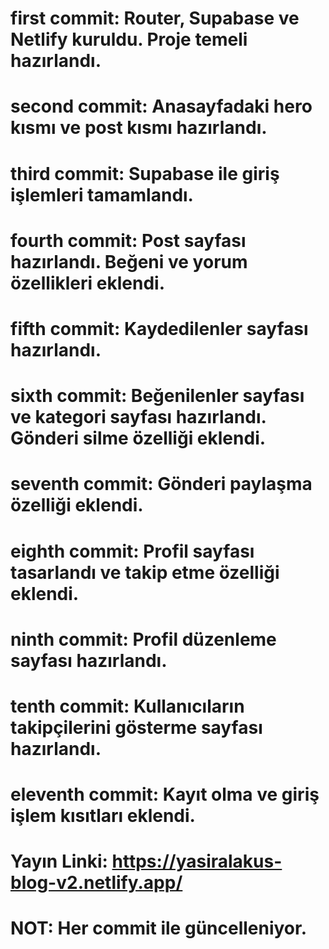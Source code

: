 # first commit: Router, Supabase ve Netlify kuruldu. Proje temeli hazırlandı.
# second commit: Anasayfadaki hero kısmı ve post kısmı hazırlandı.
# third commit: Supabase ile giriş işlemleri tamamlandı.
# fourth commit: Post sayfası hazırlandı. Beğeni ve yorum özellikleri eklendi.
# fifth commit: Kaydedilenler sayfası hazırlandı.
# sixth commit: Beğenilenler sayfası ve kategori sayfası hazırlandı. Gönderi silme özelliği eklendi.
# seventh commit: Gönderi paylaşma özelliği eklendi.
# eighth commit: Profil sayfası tasarlandı ve takip etme özelliği eklendi.
# ninth commit: Profil düzenleme sayfası hazırlandı.
# tenth commit: Kullanıcıların takipçilerini gösterme sayfası hazırlandı.
# eleventh commit: Kayıt olma ve giriş işlem kısıtları eklendi.

# Yayın Linki: https://yasiralakus-blog-v2.netlify.app/
# NOT: Her commit ile güncelleniyor.
